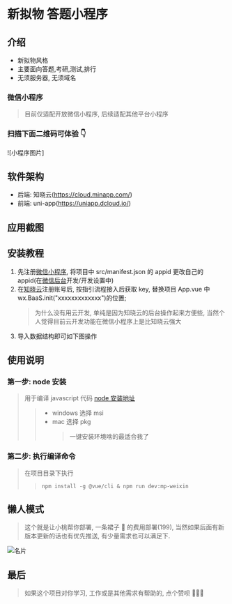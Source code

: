 # 新拟物 答题小程序

## 介绍

- 新拟物风格
- 主要面向答题,考研,测试,排行
- 无须服务器, 无须域名

### 微信小程序

> 目前仅适配开放微信小程序, 后续适配其他平台小程序

### 扫描下面二维码可体验 👇

![小程序图片]

## 软件架构

- 后端: 知晓云(https://cloud.minapp.com/)
- 前端: uni-app(https://uniapp.dcloud.io/)

## 应用截图

## 安装教程

1. 先注册[微信小程序](https://mp.weixin.qq.com/), 将项目中 src/manifest.json 的 appid 更改自己的 appid(在[微信后台](https://mp.weixin.qq.com/)开发/开发设置中)
2. 在[知晓云](https://cloud.minapp.com/dashboard)注册账号后, 按指引流程接入后获取 key, 替换项目 App.vue 中 wx.BaaS.init("xxxxxxxxxxxxx")的位置;
   > 为什么没有用云开发, 单纯是因为知晓云的后台操作起来方便些, 当然个人觉得目前云开发功能在微信小程序上是比知晓云强大
3. 导入数据结构即可如下图操作

## 使用说明

### 第一步: node 安装

> 用于编译 javascript 代码
> [node 安装地址](https://nodejs.org/zh-cn/download/)
>
> > - windows 选择 msi
> > - mac 选择 pkg
> >   > 一键安装环境啥的最适合我了

### 第二步: 执行编译命令

> 在项目目录下执行
>
> > `npm install -g @vue/cli & npm run dev:mp-weixin`

## 懒人模式

> 这个就是让小桃帮你部署, 一条裙子 👗 的费用部署(199), 当然如果后面有新版本更新的话也有优先推送, 有少量需求也可以满足下.

![名片](https://gitee.com/github-31064550/Hi_Question/blob/master/screenshots/image6.png)

## 最后

> 如果这个项目对你学习, 工作或是其他需求有帮助的, 点个赞呗 💃💃💃

